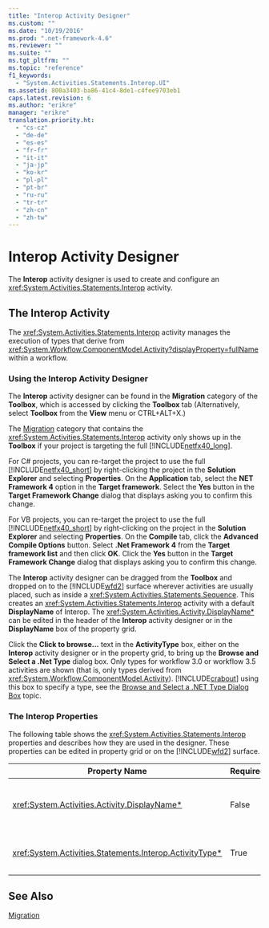 ```yaml
---
title: "Interop Activity Designer"
ms.custom: ""
ms.date: "10/19/2016"
ms.prod: ".net-framework-4.6"
ms.reviewer: ""
ms.suite: ""
ms.tgt_pltfrm: ""
ms.topic: "reference"
f1_keywords: 
  - "System.Activities.Statements.Interop.UI"
ms.assetid: 800a3403-ba86-41c4-8de1-c4fee9703eb1
caps.latest.revision: 6
ms.author: "erikre"
manager: "erikre"
translation.priority.ht: 
  - "cs-cz"
  - "de-de"
  - "es-es"
  - "fr-fr"
  - "it-it"
  - "ja-jp"
  - "ko-kr"
  - "pl-pl"
  - "pt-br"
  - "ru-ru"
  - "tr-tr"
  - "zh-cn"
  - "zh-tw"
---
```

# Interop Activity Designer
The **Interop** activity designer is used to create and configure an <xref:System.Activities.Statements.Interop> activity.  
  
## The Interop Activity  
 The <xref:System.Activities.Statements.Interop> activity manages the execution of types that derive from <xref:System.Workflow.ComponentModel.Activity?displayProperty=fullName> within a workflow.  
  
### Using the Interop Activity Designer  
 The **Interop** activity designer can be found in the **Migration** category of the **Toolbox**, which is accessed by clicking the **Toolbox** tab (Alternatively, select **Toolbox** from the **View** menu or CTRL+ALT+X.)  
  
 The [Migration](../workflow-designer/migration-activity-designers.md) category that contains the <xref:System.Activities.Statements.Interop> activity only shows up in the **Toolbox** if your project is targeting the full [!INCLUDE[netfx40_long](../workflow-designer/includes/netfx40_long_md.md)].  
  
 For C# projects, you can re-target the project to use the full [!INCLUDE[netfx40_short](../workflow-designer/includes/netfx40_short_md.md)] by right-clicking the project in the **Solution Explorer** and selecting **Properties**. On the **Application** tab, select the **NET Framework 4** option in the **Target framework**. Select the **Yes** button in the **Target Framework Change** dialog that displays asking you to confirm this change.  
  
 For VB projects, you can re-target the project to use the full [!INCLUDE[netfx40_short](../workflow-designer/includes/netfx40_short_md.md)] by right-clicking on the project in the **Solution Explorer** and selecting **Properties**. On the **Compile** tab, click the **Advanced Compile Options** button. Select **.Net Framework 4** from the **Target framework list** and then click **OK**. Click the **Yes** button in the **Target Framework Change** dialog that displays asking you to confirm this change.  
  
 The **Interop** activity designer can be dragged from the **Toolbox** and dropped on to the [!INCLUDE[wfd2](../workflow-designer/includes/wfd2_md.md)] surface wherever activities are usually placed, such as inside a <xref:System.Activities.Statements.Sequence>. This creates an <xref:System.Activities.Statements.Interop> activity with a default **DisplayName** of Interop. The <xref:System.Activities.Activity.DisplayName*> can be edited in the header of the **Interop** activity designer or in the **DisplayName** box of the property grid.  
  
 Click the **Click to browse…** text in the **ActivityType** box, either on the **Interop**  activity designer or in the property grid, to bring up the **Browse and Select a .Net Type** dialog box. Only types for workflow 3.0 or workflow 3.5 activities are shown (that is, only types derived from <xref:System.Workflow.ComponentModel.Activity>). [!INCLUDE[crabout](../test/includes/crabout_md.md)] using this box to specify a type, see the [Browse and Select a .NET Type Dialog Box](../workflow-designer/browse-and-select-a-.net-type-dialog-box.md) topic.  
  
### The Interop Properties  
 The following table shows the <xref:System.Activities.Statements.Interop> properties and describes how they are used in the designer. These properties can be edited in property grid or on the [!INCLUDE[wfd2](../workflow-designer/includes/wfd2_md.md)] surface.  
  
|Property Name|Required|Usage|  
|-------------------|--------------|-----------|  
|<xref:System.Activities.Activity.DisplayName*>|False|The friendly name of the <xref:System.Activities.Statements.Interop> activity. The default is Interop. Although the display name is not strictly required, it is a best practice to use a display name.|  
|<xref:System.Activities.Statements.Interop.ActivityType*>|True|Specifies the type of the activity contained by the <xref:System.Activities.Statements.Interop> activity. This type specified must derive from <xref:System.Workflow.ComponentModel.Activity>.|  
  
## See Also  
 [Migration](../workflow-designer/migration-activity-designers.md)